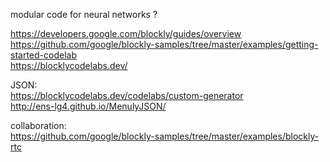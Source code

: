 modular code for neural networks ?  

https://developers.google.com/blockly/guides/overview  
https://github.com/google/blockly-samples/tree/master/examples/getting-started-codelab  
https://blocklycodelabs.dev/  

JSON:  
https://blocklycodelabs.dev/codelabs/custom-generator  
http://ens-lg4.github.io/MenulyJSON/  

collaboration:  
https://github.com/google/blockly-samples/tree/master/examples/blockly-rtc  
